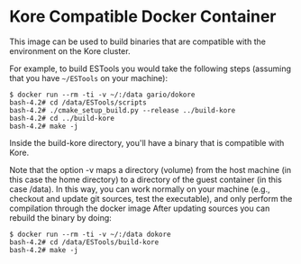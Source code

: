 Kore Compatible Docker Container
================================

This image can be used to build binaries that are compatible with
the environment on the Kore cluster.

For example, to build ESTools you would take the following steps 
(assuming that you have ```~/ESTools``` on your machine):

```
$ docker run --rm -ti -v ~/:/data gario/dokore
bash-4.2# cd /data/ESTools/scripts
bash-4.2# ./cmake_setup_build.py --release ../build-kore
bash-4.2# cd ../build-kore
bash-4.2# make -j
```

Inside the build-kore directory, you'll have a binary that is
compatible with Kore.

Note that the option -v maps a directory (volume) from the host
machine (in this case the home directory) to a directory of the guest
container (in this case /data). In this way, you can work normally on
your machine (e.g., checkout and update git sources, test the
executable), and only perform the compilation through the docker image
After updating sources you can rebuild the binary by doing:

```
$ docker run --rm -ti -v ~/:/data dokore
bash-4.2# cd /data/ESTools/build-kore
bash-4.2# make -j
```

